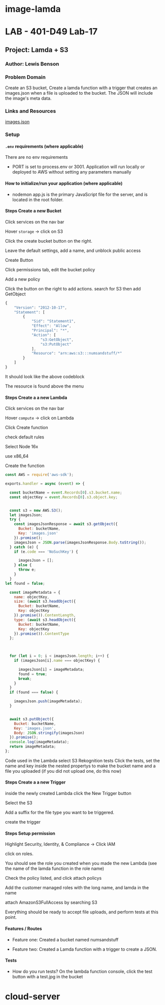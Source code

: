 # image-lamda
# LAB - 401-D49 Lab-17

## Project: Lamda + S3

### Author: Lewis Benson

### Problem Domain

Create an S3 bucket, Create a lamda function with a trigger that creates an images.json when a file is uploaded to the bucket. The JSON will include the image's meta data. 

### Links and Resources

[images.json](https://numsandstuff.s3.amazonaws.com/images.json)


### Setup

#### `.env` requirements (where applicable)

There are no env requirements

- PORT is set to process.env or 3001.
  Application will run locally or deployed to AWS without setting any parameters manually

#### How to initialize/run your application (where applicable)

- nodemon
  app.js is the primary JavaScript file for the server, and is located in the root folder.

#### Steps Create a new Bucket

Click services on the nav bar

Hover `storage` -> click on S3

Click the create bucket button on the right.

Leave the default settings, add a name, and unblock public access

Create Button

Click permissions tab, edit the bucket policy

Add a new policy

Click the button on the right to add actions. search for S3 then add GetObject

```js
{
    "Version": "2012-10-17",
    "Statement": [
        {
            "Sid": "Statement1",
            "Effect": "Allow",
            "Principal": "*",
            "Action": [
                "s3:GetObject",
                "s3:PutObject"
            ],
            "Resource": "arn:aws:s3:::numsandstuff/*"
        }
    ]
}
```
It should look like the above codeblock

The resource is found above the menu

#### Steps Create a a new Lambda


Click services on the nav bar

Hover `compute` -> click on Lambda

Click Create function

check default rules

Select Node 16x

use x86_64

Create the function

```js
const AWS = require('aws-sdk');

exports.handler = async (event) => {

  const bucketName = event.Records[0].s3.bucket.name;
  const objectKey = event.Records[0].s3.object.key;


  const s3 = new AWS.S3();
  let imagesJson;
  try {
    const imagesJsonResponse = await s3.getObject({
      Bucket: bucketName,
      Key: 'images.json'
    }).promise();
    imagesJson = JSON.parse(imagesJsonResponse.Body.toString());
  } catch (e) {
    if (e.code === 'NoSuchKey') {

      imagesJson = [];
    } else {
      throw e;
    }
  }
let found = false;

  const imageMetadata = {
    name: objectKey,
    size: (await s3.headObject({
      Bucket: bucketName,
      Key: objectKey
    }).promise()).ContentLength,
    type: (await s3.headObject({
      Bucket: bucketName,
      Key: objectKey
    }).promise()).ContentType
  };


  
  for (let i = 0; i < imagesJson.length; i++) {
    if (imagesJson[i].name === objectKey) {

      imagesJson[i] = imageMetadata;
      found = true;
      break;
    }
  }
  if (found === false) {

    imagesJson.push(imageMetadata);
  }


  await s3.putObject({
    Bucket: bucketName,
    Key: 'images.json',
    Body: JSON.stringify(imagesJson)
  }).promise();
  console.log(imageMetadata);
  return imageMetadata;
};
```
Code used in the Lambda 
select S3 Rekognition tests
Click the tests, set the name and key inside the nested propertys to make the bucket name and a file you uploaded (if you did not upload one, do this now)


#### Steps Create a a new Trigger

inside the newly created Lambda click the New Trigger button

Select the S3

Add a suffix for the file type you want to be triggered. 

create the trigger


#### Steps Setup permission

Highlight Security, Identity, & Compliance -> Click IAM

click on roles. 

You should see the role you created when you made the new Lambda (see the name of the lamda function in the role name)

Check the policy listed, and click attach policys 

Add the customer managed roles with the long name, and lamda in the name

attach AmazonS3FullAccess by searching S3

Everything should be ready to accept file uploads, and perform tests at this point. 


#### Features / Routes

- Feature one: Created a bucket named numsandstuff

- Feature two: Created a Lamda function with a trigger to create a JSON. 

#### Tests

- How do you run tests?
On the lambda function console, click the test button with a test.jpg in the bucket

# cloud-server
